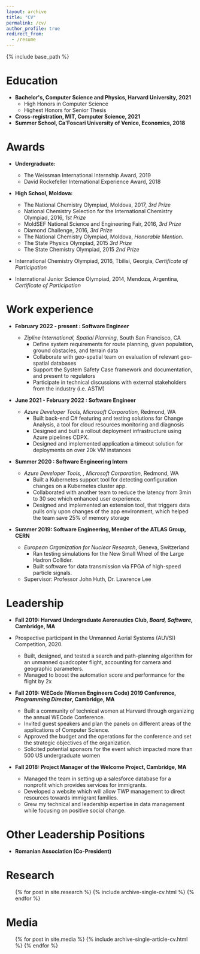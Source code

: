 ```yaml
---
layout: archive
title: "CV"
permalink: /cv/
author_profile: true
redirect_from:
  - /resume
---
```


{% include base_path %}

Education
======
* **Bachelor's, Computer Science and Physics, Harvard University, 2021**
  * High Honors in Computer Science
  * Highest Honors for Senior Thesis
* **Cross-registration, MIT, Computer Science, 2021**
* **Summer School, Ca'Foscari University of Venice, Economics, 2018**

Awards
======
* **Undergraduate:**
  * The Weissman International Internship Award, 2019
  * David Rockefeller International Experience Award, 2018

* **High School, Moldova:**
  * The National Chemistry Olympiad, Moldova, 2017, _3rd Prize_
  * National Chemistry Selection for the International Chemistry Olympiad, 2016, _1st Prize_
  * MoldSEF National Science and Engineering Fair, 2016, _3rd Prize_
  * Diamond Challenge, 2016, _3rd Prize_
  * The National Chemistry Olympiad, Moldova, _Honorable Mention_.
  * The State Physics Olympiad, 2015 _3rd Prize_ 
  * The State Chemistry Olympiad, 2015 _2nd Prize_

  
* International Chemistry Olympiad, 2016, Tbilisi, Georgia, _Certificate of Participation_
* International Junior Science Olympiad, 2014, Mendoza, Argentina, _Certificate of Participation_


Work experience
======

* **February 2022 - present : Software Engineer**
  * _Zipline International, Spatial Planning_, South San Francisco, CA
    * Define system requirements for route planning, given population, ground obstacles, and terrain data
    * Collaborate with geo-spatial team on evaluation of relevant geo-spatial databases
    * Support the System Safety Case framework and documentation, and present to regulators
    * Participate in technical discussions with external stakeholders from the industry (i.e. ASTM)

* **June 2021 - February 2022 : Software Engineer**
  * _Azure Developer Tools, Microsoft Corporation_, Redmond, WA
    * Built back-end C# featuring and testing solutions for Change Analysis, a tool for cloud resources monitoring and diagnosis
    * Designed and built a rollout deployment infrastructure using Azure pipelines CDPX. 
    * Designed and implemented application a timeout solution for deployments on over 20k VM instances


* **Summer 2020 : Software Engineering Intern**
  * _Azure Developer Tools, , Microsoft Corporation_, Redmond, WA
    * Built a Kubernetes support tool for detecting configuration changes on a Kubernetes cluster app. 
    * Collaborated with another team to reduce the latency from 3min to 30 sec which enhanced user experience. 
    * Designed and implemented an extension tool, that triggers data pulls only upon changes of the app environment, which helped the team save 25% of memory storage



* **Summer 2019: Software Engineering, Member of the ATLAS Group, CERN**
  * _European Organization for Nuclear Research_, Geneva, Switzerland
    * Ran testing simulations for the New Small Wheel of the Large Hadron Collider. 
    * Built software for data transmission via FPGA of high-speed particle signals.
  * Supervisor: Professor John Huth, Dr. Lawrence Lee



Leadership 
======
* **Fall 2019: Harvard Undergraduate Aeronautics Club, _Board, Software_, Cambridge, MA**
* Prospective participant in the Unmanned Aerial Systems (AUVSI) Competition, 2020. 
  * Built, designed, and tested a search and path-planning algorithm for an unmanned quadcopter flight, accounting for camera and geographic parameters. 
  * Managed to boost the automation score and performance for the flight by 2x


* **Fall 2019: WECode (Women Engineers Code) 2019 Conference, _Programming Director_, Cambridge, MA**
  * Built a community of technical women at Harvard through organizing the annual WECode Conference. 
  * Invited guest speakers and plan the panels on different areas of the applications of Computer Science. 
  * Approved the budget and the operations for the conference and set the strategic objectives of the organization. 
  * Solicited potential sponsors for the event which impacted more than 500 US undergraduate women


* **Fall 2018: Project Manager of the Welcome Project, Cambridge, MA**
  * Managed the team in setting up a salesforce database for a nonprofit which provides services for immigrants. 
  * Developed a website which will allow TWP management to direct resources towards immigrant families.
  * Grew my technical and leadership expertise in data management while focusing on positive social change.

Other Leadership Positions
======
* **Romanian Association (Co-President)**

<!--   
Programming Languages: C++, C, Python, R, React.js, HTML, ROOT, System Verilog
======
* Skill 1
* Skill 2
  * Sub-skill 2.1
  * Sub-skill 2.2
  * Sub-skill 2.3
* Skill 3 -->

Research
======
  <ul>{% for post in site.research %}
    {% include archive-single-cv.html %}
  {% endfor %}</ul>
  
Media
======
  <ul>{% for post in site.media %}
    {% include archive-single-article-cv.html %}
  {% endfor %}</ul>
  
<!-- Teaching
======
  <ul>{% for post in site.teaching %}
    {% include archive-single-cv.html %}
  {% endfor %}</ul>
   -->
